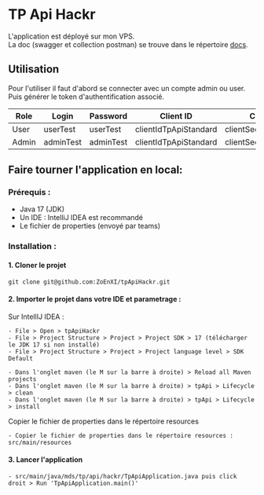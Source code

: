 # TP Api Hackr

L'application est déployé sur mon VPS.  
La doc (swagger et collection postman) se trouve dans le répertoire [docs](docs).

## Utilisation

Pour l'utiliser il faut d'abord se connecter avec un compte admin ou user.
Puis générer le token d'authentification associé.

| Role	  |Login| Password   | Client ID | 	Client Secret         |
|--------| ----|------------|-----------|------------------------|
| User	  |userTest	| userTest   |clientIdTpApiStandard	 |clientSecretTpApiStandard|
| Admin	 |adminTest	| adminTest  | clientIdTpApiStandard	 |clientSecretTpApiStandard|


## Faire tourner l'application en local:

### Prérequis :

- Java 17 (JDK)
- Un IDE :  IntelliJ IDEA est recommandé
- Le fichier de properties (envoyé par teams)

### Installation :

#### 1. Cloner le projet

```git clone git@github.com:ZoEnXI/tpApiHackr.git```

#### 2. Importer le projet dans votre IDE et parametrage :

Sur IntellIJ IDEA :
 
    - File > Open > tpApiHackr
    - File > Project Structure > Project > Project SDK > 17 (télécharger le JDK 17 si non installé)
    - File > Project Structure > Project > Project language level > SDK Default

    - Dans l'onglet maven (le M sur la barre à droite) > Reload all Maven projects
    - Dans l'onglet maven (le M sur la barre à droite) > tpApi > Lifecycle > clean
    - Dans l'onglet maven (le M sur la barre à droite) > tpApi > Lifecycle > install

Copier le fichier de properties dans le répertoire resources
    
    - Copier le fichier de properties dans le répertoire resources : src/main/resources

#### 3. Lancer l'application
    
    - src/main/java/mds/tp/api/hackr/TpApiApplication.java puis click droit > Run 'TpApiApplication.main()'

